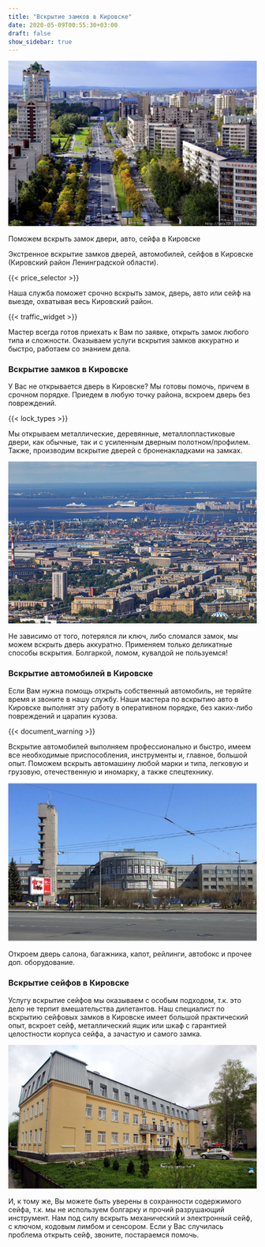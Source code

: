 ```yaml
---
title: "Вскрытие замков в Кировске"
date: 2020-05-09T00:55:30+03:00
draft: false
show_sidebar: true
---
```


![Вскрытие замков в Кировске](Kirovsk1.jpg)

Поможем вскрыть замок двери, авто, сейфа в Кировске

Экстренное вскрытие замков дверей, автомобилей, сейфов в Кировске (Кировский район Ленинградской области). 

{{< price_selector >}}

Наша служба поможет срочно вскрыть замок, дверь, авто или сейф на выезде, охватывая весь Кировский район.

{{< traffic_widget >}}

Мастер всегда готов приехать к Вам по заявке, открыть замок любого типа и сложности. Оказываем услуги вскрытия замков аккуратно и быстро, работаем со знанием дела.

### Вскрытие замков в Кировске

У Вас не открывается дверь в Кировске? Мы готовы помочь, причем в срочном порядке. Приедем в любую точку района, вскроем дверь без повреждений. 

{{< lock_types >}}

Мы открываем металлические, деревянные, металлопластиковые двери, как обычные, так и с усиленным дверным полотном/профилем. Также, производим вскрытие дверей с броненакладками на замках. 

![Вскрытие замков в Кировске](Kirovsk2.jpg)

Не зависимо от того, потерялся ли ключ, либо сломался замок, мы можем вскрыть дверь аккуратно. Применяем только деликатные способы вскрытия. Болгаркой, ломом, кувалдой не пользуемся!

### Вскрытие автомобилей в Кировске

Если Вам нужна помощь открыть собственный автомобиль, не теряйте время и звоните в нашу службу. Наши мастера по вскрытию авто в Кировске выполнят эту работу в оперативном порядке, без каких-либо повреждений и царапин кузова. 

{{< document_warning >}}

Вскрытие автомобилей выполняем профессионально и быстро, имеем все необходимые приспособления, инструменты и, главное, большой опыт. Поможем вскрыть автомашину любой марки и типа, легковую и грузовую, отечественную и иномарку, а также спецтехнику. 

![Вскрытие замков в Кировске](Kirovsk3.jpg)

Откроем дверь салона, багажника, капот, рейлинги, автобокс и прочее доп. оборудование.

### Вскрытие сейфов в Кировске

Услугу вскрытие сейфов мы оказываем с особым подходом, т.к. это дело не терпит вмешательства дилетантов. Наш специалист по вскрытию сейфовых замков в Кировске имеет большой практический опыт, вскроет сейф, металлический ящик или шкаф с гарантией целостности корпуса сейфа, а зачастую и самого замка. 

![Вскрытие замков в Кировске](Kirovsk4.jpg)

И, к тому же, Вы можете быть уверены в сохранности содержимого сейфа, т.к. мы не используем болгарку и прочий разрушающий инструмент. Нам под силу вскрыть механический и электронный сейф, с ключом, кодовым лимбом и сенсором. Если у Вас случилась проблема открыть сейф, звоните, постараемся помочь.
